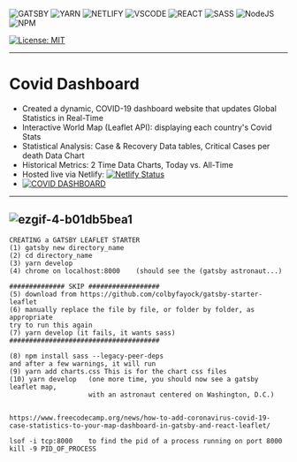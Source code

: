 ![GATSBY](https://img.shields.io/badge/Gatsby-%23663399.svg?style=for-the-badge&logo=gatsby&logoColor=white)
![YARN](https://img.shields.io/badge/yarn-%232C8EBB.svg?style=for-the-badge&logo=yarn&logoColor=white)
![NETLIFY](https://img.shields.io/badge/netlify-%23000000.svg?style=for-the-badge&logo=netlify&logoColor=#00C7B7)
![VSCODE](https://img.shields.io/badge/Visual%20Studio%20Code-0078d7.svg?style=for-the-badge&logo=visual-studio-code&logoColor=white)
![REACT](https://img.shields.io/badge/react-%2320232a.svg?style=for-the-badge&logo=react&logoColor=%2361DAFB)
![SASS](https://img.shields.io/badge/SASS-hotpink.svg?style=for-the-badge&logo=SASS&logoColor=white)
![NodeJS](https://img.shields.io/badge/node.js-6DA55F?style=for-the-badge&logo=node.js&logoColor=white)
![NPM](https://img.shields.io/badge/NPM-%23000000.svg?style=for-the-badge&logo=npm&logoColor=white)

[![License: MIT](https://img.shields.io/badge/License-MIT-yellow.svg)](https://opensource.org/licenses/MIT)

-------------------------------------------------------

# Covid Dashboard
- Created a dynamic, COVID-19 dashboard website that updates Global Statistics in Real-Time
- Interactive World Map (Leaflet API): displaying each country's Covid Stats
- Statistical Analysis: Case & Recovery Data tables, Critical Cases per death Data Chart
- Historical Metrics: 2 Time Data Charts, Today vs. All-Time
- Hosted live via Netlify:  [![Netlify Status](https://api.netlify.com/api/v1/badges/1f2a7eaf-842a-4306-b29c-9a90cdd482a5/deploy-status)](https://app.netlify.com/sites/vanilla-covid-dashboard/deploys)
- [![COVID DASHBOARD](https://img.shields.io/badge/Vanilla-Covid%20Dashboard%20Website-blueviolet)](https://vanilla-covid-dashboard.netlify.app/)

-------------------------------------------------------
![ezgif-4-b01db5bea1](https://user-images.githubusercontent.com/47013770/162826938-db9196cd-0e8a-48ea-9ac3-8456e6eb0580.gif)
-------------------------------------------------------

```
CREATING a GATSBY LEAFLET STARTER
(1) gatsby new directory_name
(2) cd directory_name
(3) yarn develop
(4) chrome on localhost:8000    (should see the (gatsby astronaut...)

############## SKIP ##################
(5) download from https://github.com/colbyfayock/gatsby-starter-leaflet
(6) manually replace the file by file, or folder by folder, as appropriate
try to run this again
(7) yarn develop (it fails, it wants sass)
######################################

(8) npm install sass --legacy-peer-deps
and after a few warnings, it will run
(9) yarn add charts.css This is for the chart css files
(10) yarn develop   (one more time, you should now see a gatsby leaflet map, 
                    with an astronaut centered on Washington, D.C.)
                   
                    
https://www.freecodecamp.org/news/how-to-add-coronavirus-covid-19-case-statistics-to-your-map-dashboard-in-gatsby-and-react-leaflet/

lsof -i tcp:8000    to find the pid of a process running on port 8000
kill -9 PID_OF_PROCESS

```
